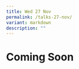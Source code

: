 ```yaml
---
title: Wed 27 Nov
permalink: /talks-27-nov/
variant: markdown
description: ""
---
```

<h1>Coming Soon</h1>
<style>
	.col.is-8.is-offset-2.print-content{
	width:75%;
	}
.col.is-1.has-float-btns.is-position-relative.is-hidden-touch
	{
	display:none;
	}
</style>